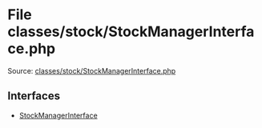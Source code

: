 File classes/stock/StockManagerInterface.php
=========

Source: [classes/stock/StockManagerInterface.php](https://github.com/PrestaShop/PrestaShop/blob/1.5.0.15/classes/stock/StockManagerInterface.php)

Interfaces
----------

* [StockManagerInterface](interface.StockManagerInterface.md)


